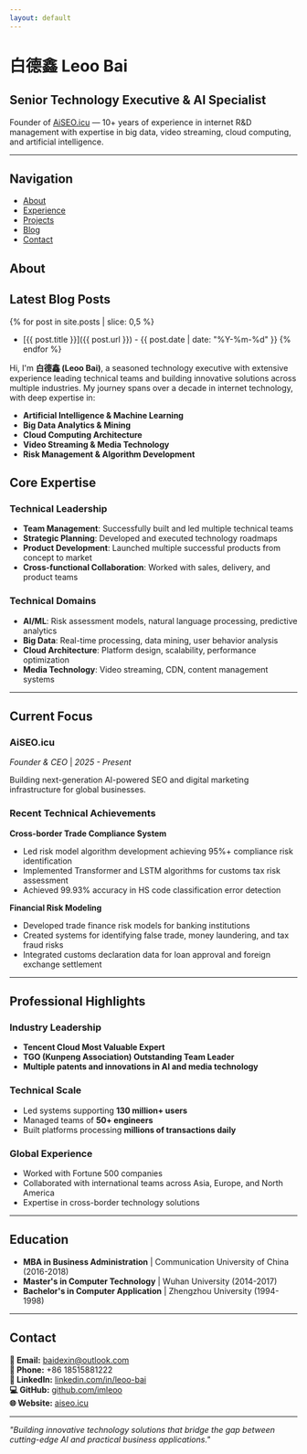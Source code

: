 ```yaml
---
layout: default
---
```


# 白德鑫 Leoo Bai

## Senior Technology Executive & AI Specialist

Founder of [AiSEO.icu](https://aiseo.icu/) — 10+ years of experience in internet R&D management with expertise in big data, video streaming, cloud computing, and artificial intelligence.

---

## Navigation
- [About](about.html)
- [Experience](experience.html)
- [Projects](projects.html)
- [Blog](blog.html)
- [Contact](contact.html)

## About

## Latest Blog Posts
{% for post in site.posts | slice: 0,5 %}
- [{{ post.title }}]({{ post.url }}) - {{ post.date | date: "%Y-%m-%d" }}
{% endfor %}

Hi, I'm **白德鑫 (Leoo Bai)**, a seasoned technology executive with extensive experience leading technical teams and building innovative solutions across multiple industries. My journey spans over a decade in internet technology, with deep expertise in:

- **Artificial Intelligence & Machine Learning**
- **Big Data Analytics & Mining**
- **Cloud Computing Architecture**
- **Video Streaming & Media Technology**
- **Risk Management & Algorithm Development**

## Core Expertise

### Technical Leadership
- **Team Management**: Successfully built and led multiple technical teams
- **Strategic Planning**: Developed and executed technology roadmaps
- **Product Development**: Launched multiple successful products from concept to market
- **Cross-functional Collaboration**: Worked with sales, delivery, and product teams

### Technical Domains
- **AI/ML**: Risk assessment models, natural language processing, predictive analytics
- **Big Data**: Real-time processing, data mining, user behavior analysis
- **Cloud Architecture**: Platform design, scalability, performance optimization
- **Media Technology**: Video streaming, CDN, content management systems

---

## Current Focus

### AiSEO.icu
*Founder & CEO* | *2025 - Present*

Building next-generation AI-powered SEO and digital marketing infrastructure for global businesses.

### Recent Technical Achievements

**Cross-border Trade Compliance System**
- Led risk model algorithm development achieving 95%+ compliance risk identification
- Implemented Transformer and LSTM algorithms for customs tax risk assessment
- Achieved 99.93% accuracy in HS code classification error detection

**Financial Risk Modeling**
- Developed trade finance risk models for banking institutions
- Created systems for identifying false trade, money laundering, and tax fraud risks
- Integrated customs declaration data for loan approval and foreign exchange settlement

---

## Professional Highlights

### Industry Leadership
- **Tencent Cloud Most Valuable Expert**
- **TGO (Kunpeng Association) Outstanding Team Leader**
- **Multiple patents and innovations in AI and media technology**

### Technical Scale
- Led systems supporting **130 million+ users**
- Managed teams of **50+ engineers**
- Built platforms processing **millions of transactions daily**

### Global Experience
- Worked with Fortune 500 companies
- Collaborated with international teams across Asia, Europe, and North America
- Expertise in cross-border technology solutions

---

## Education

- **MBA in Business Administration** | Communication University of China (2016-2018)
- **Master's in Computer Technology** | Wuhan University (2014-2017)  
- **Bachelor's in Computer Application** | Zhengzhou University (1994-1998)

---

## Contact

**📧 Email:** [baidexin@outlook.com](mailto:baidexin@outlook.com)  
**📱 Phone:** +86 18515881222  
**💼 LinkedIn:** [linkedin.com/in/leoo-bai](https://linkedin.com/in/leoo-bai)  
**💻 GitHub:** [github.com/imleoo](https://github.com/imleoo)  
**🌐 Website:** [aiseo.icu](https://aiseo.icu)

---

*"Building innovative technology solutions that bridge the gap between cutting-edge AI and practical business applications."*